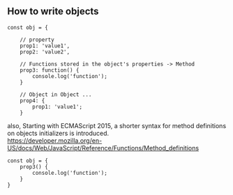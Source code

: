 ## How to write objects

```JS
const obj = {

	// property
	prop1: 'value1',
	prop2: 'value2',

	// Functions stored in the object's properties -> Method
	prop3: function() {
		console.log('function');
	}

	// Object in Object ...
	prop4: {
		prop1: 'value1';
	}
```

also, Starting with ECMAScript 2015, a shorter syntax for method definitions on objects initializers is introduced.  
<https://developer.mozilla.org/en-US/docs/Web/JavaScript/Reference/Functions/Method_definitions>
```JS
const obj = {
	prop3() {
		console.log('function');
	}
}
```
